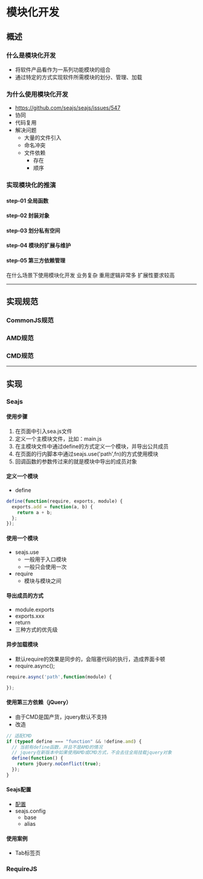 # 模块化开发

## 概述

### 什么是模块化开发

- 将软件产品看作为一系列功能模块的组合
- 通过特定的方式实现软件所需模块的划分、管理、加载

### 为什么使用模块化开发

- https://github.com/seajs/seajs/issues/547
- 协同
- 代码复用
- 解决问题
  + 大量的文件引入
  + 命名冲突
  + 文件依赖
    * 存在
    * 顺序


### 实现模块化的推演

#### step-01 全局函数



#### step-02 封装对象



#### step-03 划分私有空间



#### step-04 模块的扩展与维护



#### step-05 第三方依赖管理


在什么场景下使用模块化开发
  业务复杂
  重用逻辑非常多
  扩展性要求较高


*****

## 实现规范

### CommonJS规范

### AMD规范

### CMD规范


*****

## 实现

### Seajs

#### 使用步骤

1. 在页面中引入sea.js文件
2. 定义一个主模块文件，比如：main.js
3. 在主模块文件中通过define的方式定义一个模块，并导出公共成员
4. 在页面的行内脚本中通过seajs.use('path',fn)的方式使用模块
5. 回调函数的参数传过来的就是模块中导出的成员对象

#### 定义一个模块

- define

```javascript
define(function(require, exports, module) {
  exports.add = function(a, b) {
    return a + b;
  };
});
```

#### 使用一个模块

- seajs.use
  + 一般用于入口模块
  + 一般只会使用一次
- require
  + 模块与模块之间

#### 导出成员的方式

- module.exports
- exports.xxx
- return
- 三种方式的优先级

#### 异步加载模块

- 默认require的效果是同步的，会阻塞代码的执行，造成界面卡顿
- require.async();

```javascript
require.async('path',function(module) {

});
```

#### 使用第三方依赖（jQuery）

- 由于CMD是国产货，jquery默认不支持
- 改造

```javascript
// 适配CMD
if (typeof define === "function" && !define.amd) {
  // 当前有define函数，并且不是AMD的情况
  // jquery在新版本中如果使用AMD或CMD方式，不会去往全局挂载jquery对象
  define(function() {
    return jQuery.noConflict(true);
  });
}
```

#### Seajs配置

- [配置](https://github.com/seajs/seajs/issues/262)
- seajs.config
  + base
  + alias

#### 使用案例

- Tab标签页


### RequireJS

